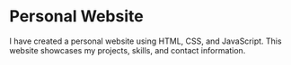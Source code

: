 # Personal Website

I have created a personal website using HTML, CSS, and JavaScript. This website showcases my projects, skills, and contact information.